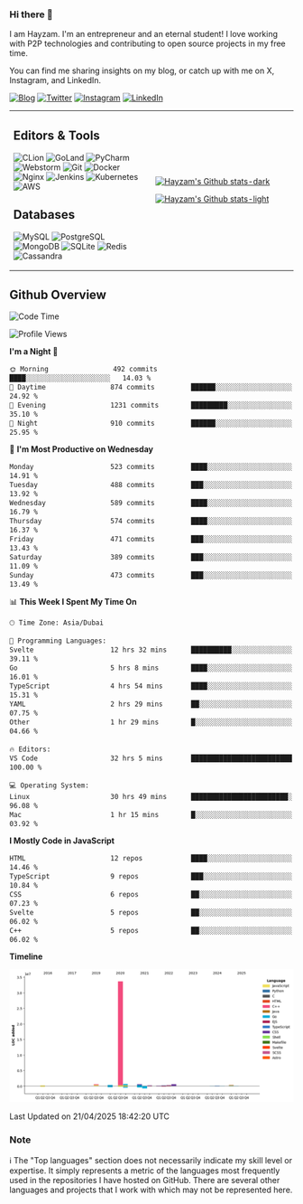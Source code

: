 ### Hi there 👋

I am Hayzam. I'm an entrepreneur and an eternal student! I love working with P2P technologies and contributing to open source projects in my free time.

You can find me sharing insights on my blog, or catch up with me on X, Instagram, and LinkedIn.

[![Blog](https://img.shields.io/badge/Blog-%2312100E.svg?&style=for-the-badge&logo=medium&logoColor=white)](https://hayzam.com)
[![Twitter](https://img.shields.io/badge/Twitter-%231DA1F2.svg?&style=for-the-badge&logo=X&logoColor=white)](https://twitter.com/hayzam_js)
[![Instagram](https://img.shields.io/badge/Instagram-%23E4405F.svg?&style=for-the-badge&logo=instagram&logoColor=white)](https://instagram.com/hayzam.ts)
[![LinkedIn](https://img.shields.io/badge/LinkedIn-%230077B5.svg?&style=for-the-badge&logo=linkedin&logoColor=white)](https://www.linkedin.com/in/hayzam-s-2b9b95139/)

<table width="100%">
<tr>
<td width="50%">

## Editors & Tools

![CLion](https://img.shields.io/badge/-CLion-000000?style=flat&logo=CLion)
![GoLand](https://img.shields.io/badge/-GoLand-000000?style=flat&logo=Goland)
![PyCharm](https://img.shields.io/badge/-PyCharm-000000?style=flat&logo=PyCharm)
![Webstorm](https://img.shields.io/badge/-WebStorm-000000?style=flat&logo=WebStorm)
![Git](https://img.shields.io/badge/-Git-000000?style=flat&logo=git)
![Docker](https://img.shields.io/badge/-Docker-000000?style=flat&logo=docker)
![Nginx](https://img.shields.io/badge/-Nginx-000000?style=flat&logo=nginx)
![Jenkins](https://img.shields.io/badge/-Jenkins-000000?style=flat&logo=jenkins)
![Kubernetes](https://img.shields.io/badge/-Kubernetes-000000?style=flat&logo=kubernetes)
![AWS](https://img.shields.io/badge/-AWS-000000?style=flat&logo=amazon-aws)

## Databases

![MySQL](https://img.shields.io/badge/-MySQL-000000?style=flat&logo=mysql)
![PostgreSQL](https://img.shields.io/badge/-PostgreSQL-000000?style=flat&logo=postgresql)
![MongoDB](https://img.shields.io/badge/-MongoDB-000000?style=flat&logo=mongodb)
![SQLite](https://img.shields.io/badge/-SQLite-000000?style=flat&logo=sqlite)
![Redis](https://img.shields.io/badge/-Redis-000000?style=flat&logo=redis)
![Cassandra](https://img.shields.io/badge/-Cassandra-000000?style=flat&logo=apache-cassandra)
</div>

<td width="50%">
 
[![Hayzam's Github stats-dark](https://github-readme-stats.vercel.app/api?username=hayzamjs&show_icons=true&theme=dark#gh-dark-mode-only)](https://github.com/anuraghazra/github-readme-stats#gh-dark-mode-only)
 
[![Hayzam's Github stats-light](https://github-readme-stats.vercel.app/api?username=hayzamjs&show_icons=true&theme=default#gh-light-mode-only)](https://github.com/anuraghazra/github-readme-stats#gh-light-mode-only)

</td>
</tr>
</table>
 
## Github Overview


<!--START_SECTION:waka-->
![Code Time](http://img.shields.io/badge/Code%20Time-2%2C048%20hrs%2030%20mins-blue)

![Profile Views](http://img.shields.io/badge/Profile%20Views-0-blue)

**I'm a Night 🦉** 

```text
🌞 Morning                492 commits         ████░░░░░░░░░░░░░░░░░░░░░   14.03 % 
🌆 Daytime                874 commits         ██████░░░░░░░░░░░░░░░░░░░   24.92 % 
🌃 Evening                1231 commits        █████████░░░░░░░░░░░░░░░░   35.10 % 
🌙 Night                  910 commits         ██████░░░░░░░░░░░░░░░░░░░   25.95 % 
```
📅 **I'm Most Productive on Wednesday** 

```text
Monday                   523 commits         ████░░░░░░░░░░░░░░░░░░░░░   14.91 % 
Tuesday                  488 commits         ███░░░░░░░░░░░░░░░░░░░░░░   13.92 % 
Wednesday                589 commits         ████░░░░░░░░░░░░░░░░░░░░░   16.79 % 
Thursday                 574 commits         ████░░░░░░░░░░░░░░░░░░░░░   16.37 % 
Friday                   471 commits         ███░░░░░░░░░░░░░░░░░░░░░░   13.43 % 
Saturday                 389 commits         ███░░░░░░░░░░░░░░░░░░░░░░   11.09 % 
Sunday                   473 commits         ███░░░░░░░░░░░░░░░░░░░░░░   13.49 % 
```


📊 **This Week I Spent My Time On** 

```text
🕑︎ Time Zone: Asia/Dubai

💬 Programming Languages: 
Svelte                   12 hrs 32 mins      ██████████░░░░░░░░░░░░░░░   39.11 % 
Go                       5 hrs 8 mins        ████░░░░░░░░░░░░░░░░░░░░░   16.01 % 
TypeScript               4 hrs 54 mins       ████░░░░░░░░░░░░░░░░░░░░░   15.31 % 
YAML                     2 hrs 29 mins       ██░░░░░░░░░░░░░░░░░░░░░░░   07.75 % 
Other                    1 hr 29 mins        █░░░░░░░░░░░░░░░░░░░░░░░░   04.66 % 

🔥 Editors: 
VS Code                  32 hrs 5 mins       █████████████████████████   100.00 % 

💻 Operating System: 
Linux                    30 hrs 49 mins      ████████████████████████░   96.08 % 
Mac                      1 hr 15 mins        █░░░░░░░░░░░░░░░░░░░░░░░░   03.92 % 
```

**I Mostly Code in JavaScript** 

```text
HTML                     12 repos            ████░░░░░░░░░░░░░░░░░░░░░   14.46 % 
TypeScript               9 repos             ███░░░░░░░░░░░░░░░░░░░░░░   10.84 % 
CSS                      6 repos             ██░░░░░░░░░░░░░░░░░░░░░░░   07.23 % 
Svelte                   5 repos             ██░░░░░░░░░░░░░░░░░░░░░░░   06.02 % 
C++                      5 repos             ██░░░░░░░░░░░░░░░░░░░░░░░   06.02 % 
```



**Timeline**

![Lines of Code chart](https://raw.githubusercontent.com/hayzamjs/hayzamjs/main/assets/bar_graph.png)


 Last Updated on 21/04/2025 18:42:20 UTC
<!--END_SECTION:waka-->


### Note 

:information_source: The "Top languages" section does not necessarily indicate my skill level or expertise. It simply represents a metric of the languages most frequently used in the repositories I have hosted on GitHub. There are several other languages and projects that I work with which may not be represented here. 

